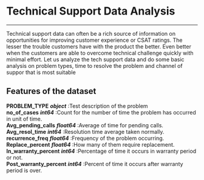# Technical Support Data Analysis
-----------------------------------
Technical support data can often be a rich source of information on opportunities for improving customer experience or CSAT ratings. The lesser the trouble customers have with the product the better. Even better when the customers are able to overcome technical challenge quickly with minimal effort. Let us analyze the tech support data and do some basic analysis on problem types, time to resolve the problem and channel of suppor that is most suitable

## Features of the dataset
**PROBLEM_TYPE**              ***object***  :Test description of the problem  
**no_of_cases**                ***int64***  :Count for the number of time the problem has occurred in unit of time.      
**Avg_pending_calls**        ***float64***  :Average of time for pending calls.  
**Avg_resol_time**             ***int64***  :Resolution time average taken normally.  
**recurrence_freq**          ***float64***  :Frequency of the problem occurring.  
**Replace_percent**          ***float64***  :How many of them require replacement.  
**In_warranty_percent**        ***int64***  :Percentage of time it occurs in warranty period or not.  
**Post_warranty_percent**      ***int64***  :Percent of time it occurs after warranty period is over.  
